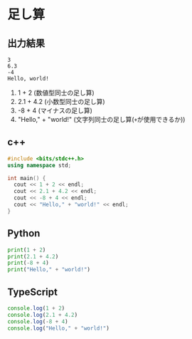 # 足し算

## 出力結果

```
3
6.3
-4
Hello, world!
```

1. 1 + 2 (数値型同士の足し算)
2. 2.1 + 4.2 (小数型同士の足し算)
3. -8 + 4 (マイナスの足し算)
4. "Hello," + "world!" (文字列同士の足し算(`+`が使用できるか)) 

## c++

```c++
#include <bits/stdc++.h>
using namespace std;

int main() {
  cout << 1 + 2 << endl;
  cout << 2.1 + 4.2 << endl;
  cout << -8 + 4 << endl;
  cout << "Hello," + "world!" << endl;
}
```

## Python

```python
print(1 + 2)
print(2.1 + 4.2)
print(-8 + 4)
print("Hello," + "world!")
```

## TypeScript

```ts
console.log(1 + 2)
console.log(2.1 + 4.2)
console.log(-8 + 4)
console.log("Hello," + "world!")
```